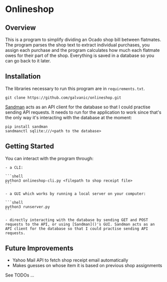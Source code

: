 Onlineshop
==========

Overview
--------
This is a program to simplify dividing an Ocado shop bill between flatmates. The program parses the shop text to extract individual purchases, you assign each purchase and the program calculates how much each flatmate owes for their part of the shop. Everything is saved in a database so you can go back to it later.

Installation
------------
The libraries necessary to run this program are in `requirements.txt`.

```shell
git clone https://github.com/galvanic/onlineshop.git
```

[Sandman]() acts as an API client for the database so that I could practise sending API requests. It needs to run for the application to work since that's the only way it's interacting with the database at the moment:

```shell
pip install sandman
sandmanctl sqlite:///<path to the database>
```

Getting Started
---------------

You can interact with the program through:

	- a CLI:

	```shell
	python3 onlineshop-cli.py <filepath to shop receipt file>
	```

	- a GUI which works by running a local server on your computer:

	```shell
	python3 runserver.py
	```

	- directly interacting with the database by sending GET and POST requests to the API, or using [Sandman]()'s GUI. Sandman acts as an API client for the database so that I could practise sending API requests.

Future Improvements
-------------------
- Yahoo Mail API to fetch shop receipt email automatically
- Makes guesses on whose item it is based on previous shop assignments

See TODOs ...